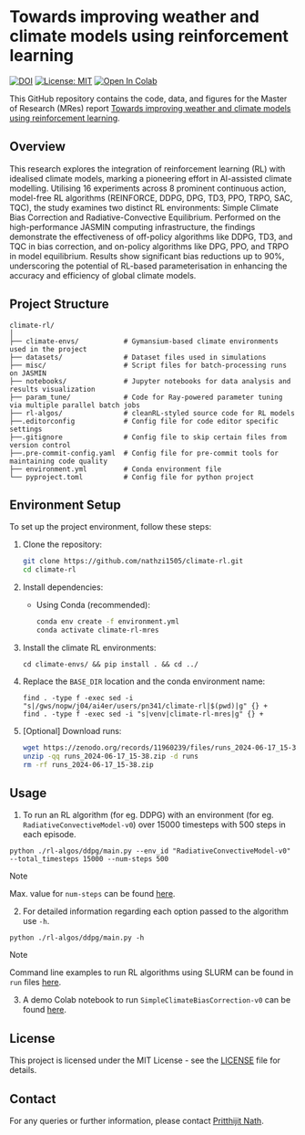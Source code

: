 # Towards improving weather and climate models using reinforcement learning
[![DOI](https://zenodo.org/badge/DOI/10.5281/zenodo.8099812.svg)](https://doi.org/10.5281/zenodo.11960239) [![License: MIT](https://img.shields.io/badge/License-MIT-blue.svg)](https://opensource.org/licenses/MIT) [![Open In Colab](https://colab.research.google.com/assets/colab-badge.svg)](https://drive.google.com/file/d/1RhgvX5JXzvrH3LB_wJvcOkqjZRkoTvDA/view?usp=sharing)

This GitHub repository contains the code, data, and figures for the Master of Research (MRes) report [Towards improving weather and climate models using reinforcement learning](/mres/report.pdf).

## Overview

This research explores the integration of reinforcement learning (RL) with idealised climate models, marking a pioneering effort in AI-assisted climate modelling. Utilising 16 experiments across 8 prominent continuous action, model-free RL algorithms (REINFORCE, DDPG, DPG, TD3, PPO, TRPO, SAC, TQC), the study examines two distinct RL environments: Simple Climate Bias Correction and Radiative-Convective Equilibrium. Performed on the high-performance JASMIN computing infrastructure, the findings demonstrate the effectiveness of off-policy algorithms like DDPG, TD3, and TQC in bias correction, and on-policy algorithms like DPG, PPO, and TRPO in model equilibrium. Results show significant bias reductions up to 90%, underscoring the potential of RL-based parameterisation in enhancing the accuracy and efficiency of global climate models.

## Project Structure

```
climate-rl/
│
├── climate-envs/           # Gymansium-based climate environments used in the project
├── datasets/               # Dataset files used in simulations
├── misc/                   # Script files for batch-processing runs on JASMIN
├── notebooks/              # Jupyter notebooks for data analysis and results visualization
├── param_tune/             # Code for Ray-powered parameter tuning via multiple parallel batch jobs
├── rl-algos/               # cleanRL-styled source code for RL models
├──.editorconfig            # Config file for code editor specific settings
├──.gitignore               # Config file to skip certain files from version control
├──.pre-commit-config.yaml  # Config file for pre-commit tools for maintaining code quality
├── environment.yml         # Conda environment file
└── pyproject.toml          # Config file for python project
```

## Environment Setup

To set up the project environment, follow these steps:

1. Clone the repository:
   ```bash
   git clone https://github.com/nathzi1505/climate-rl.git
   cd climate-rl
   ```

2. Install dependencies:
   - Using Conda (recommended):
     ```bash
     conda env create -f environment.yml
     conda activate climate-rl-mres
     ```

3. Install the climate RL environments:
    ```
    cd climate-envs/ && pip install . && cd ../
    ```

4. Replace the `BASE_DIR` location and the conda environment name:
   ```
   find . -type f -exec sed -i "s|/gws/nopw/j04/ai4er/users/pn341/climate-rl|$(pwd)|g" {} +
   find . -type f -exec sed -i "s|venv|climate-rl-mres|g" {} +
   ```

5. [Optional] Download runs:
    ```bash
    wget https://zenodo.org/records/11960239/files/runs_2024-06-17_15-38.zip
    unzip -qq runs_2024-06-17_15-38.zip -d runs
    rm -rf runs_2024-06-17_15-38.zip
    ```

## Usage

1. To run an RL algorithm (for eg. DDPG) with an environment (for eg. `RadiativeConvectiveModel-v0`) over 15000 timesteps with 500 steps in each episode.
```
python ./rl-algos/ddpg/main.py --env_id "RadiativeConvectiveModel-v0" --total_timesteps 15000 --num-steps 500
```
> [!NOTE]
> Max. value for `num-steps` can be found [here](/climate-envs/climate_envs/__init__.py).

2. For detailed information regarding each option passed to the algorithm use `-h`.
```
python ./rl-algos/ddpg/main.py -h
```
> [!NOTE]
> Command line examples to run RL algorithms using SLURM can be found in `run` files [here](/misc/).

3. A demo Colab notebook to run `SimpleClimateBiasCorrection-v0` can be found [here](https://drive.google.com/file/d/1RhgvX5JXzvrH3LB_wJvcOkqjZRkoTvDA/view?usp=sharing).


## License

This project is licensed under the MIT License - see the [LICENSE](LICENSE) file for details.

## Contact

For any queries or further information, please contact [Pritthijit Nath](mailto:pn341@cam.ac.uk).
